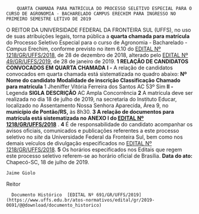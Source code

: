         QUARTA CHAMADA PARA MATRÍCULA DO PROCESSO SELETIVO ESPECIAL PARA O CURSO DE AGRONOMIA - BACHARELADO CAMPUS ERECHIM PARA INGRESSO NO PRIMEIRO SEMESTRE LETIVO DE 2019  

 O REITOR DA UNIVERSIDADE FEDERAL DA FRONTEIRA SUL (UFFS), no uso de suas atribuições legais, torna pública a **quarta chamada para matrícula** do Processo Seletivo Especial para o curso de Agronomia - Bacharelado - *Campus*  Erechim, conforme previsto no item 6.10 do [EDITAL Nº 1218/GR/UFFS/2018](https://www.uffs.edu.br/atos-normativos/edital/gr/2018-1218), de 28 de dezembro de 2018, alterado pelo [EDITAL Nº 49/GR/UFFS/2019](https://www.uffs.edu.br/atos-normativos/edital/gr/2019-0049), de 28 de janeiro de 2019.  **1 RELAÇÃO DE CANDIDATOS CONVOCADOS EM QUARTA CHAMADA** **I -**  A relação de candidatos convocados em quarta chamada está sistematizada no quadro abaixo:     **Nº**    **Nome do candidato**   **Modalidade de inscrição**   **Classificação**   **Chamado para matrícula**     1   Jheniffer Vitória Ferreira dos Santos   AC   53º   Sim     **II -**  Legenda     **SIGLA**   **DESCRIÇÃO**     AC   Ampla Concorrência       **2**  A matrícula deve ser realizada no dia 18 de julho de 2019, na secretaria do Instituto Educar, localizado no Assentamento Nossa Senhora Aparecida, Área 9, no **município de Pontão/RS,**  às 8h30.  **3 A relação de documentos para matrícula está sistematizada no ANEXO I do [EDITAL Nº 1218/GR/UFFS/2018](https://www.uffs.edu.br/atos-normativos/edital/gr/2018-1218)** .   **4**  É de responsabilidade do candidato acompanhar os avisos oficiais, comunicados e publicações referentes a este processo seletivo no *site* da Universidade Federal da Fronteira Sul, bem como nos demais veículos de divulgação especificados no [EDITAL Nº 1218/GR/UFFS/2018](https://www.uffs.edu.br/atos-normativos/edital/gr/2018-1218).   **5**  Os horários especificados nos Editais que regem este processo seletivo referem-se ao horário oficial de Brasília.        **Data do ato:** Chapecó-SC, 18 de julho de 2019.   
 

    Jaime Giolo   
 Reitor 

      Documento Histórico  [EDITAL Nº 691/GR/UFFS/2019](https://www.uffs.edu.br/atos-normativos/edital/gr/2019-0691/@@download/documento_historico)     
      